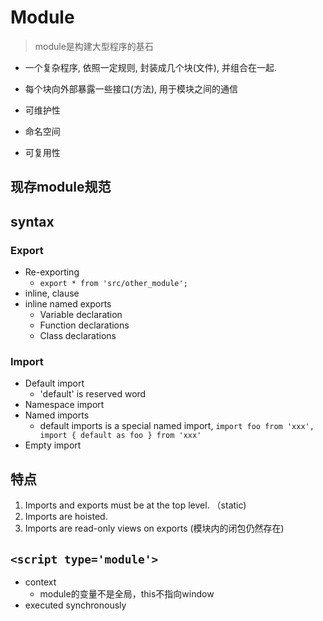 # Module

> module是构建大型程序的基石

- 一个复杂程序, 依照一定规则, 封装成几个块(文件), 并组合在一起.
- 每个块向外部暴露一些接口(方法), 用于模块之间的通信

- 可维护性
- 命名空间
- 可复用性

## 现存module规范

## syntax

### Export

- Re-exporting
  - `export * from 'src/other_module';`
- inline, clause
- inline named exports
  - Variable declaration
  - Function declarations
  - Class declarations

### Import

- Default import
  - 'default' is reserved word
- Namespace import
- Named imports
  - default imports is a special named import, `import foo from 'xxx', import { default as foo } from 'xxx'`
- Empty import

## 特点

1. Imports and exports must be at the top level. （static)
2. Imports are hoisted.
3. Imports are read-only views on exports (模块内的闭包仍然存在)

## `<script type='module'>`

- context
  - module的变量不是全局，this不指向window
- executed synchronously